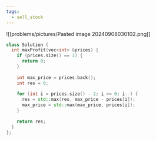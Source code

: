 ```yaml
---
tags:
  - sell_stock
---
```

![[problems/pictures/Pasted image 20240908030102.png]]


```c++
class Solution {  
  int maxProfit(vec<int> &prices) {  
    if (prices.size() == 1) {  
      return 0;  
    }  
  
    int max_price = prices.back();  
    int res = 0;  
  
    for (int i = prices.size() - 2; i >= 0; i--) {  
      res = std::max(res, max_price - prices[i]);  
      max_price = std::max(max_price, prices[i]);  
    }  
  
    return res;  
  }  
};
```